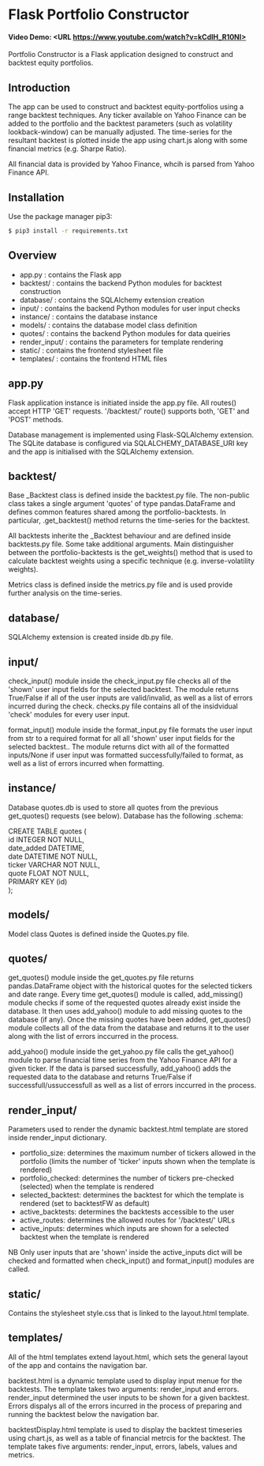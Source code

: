 # Flask Portfolio Constructor 
#### Video Demo:  <URL https://www.youtube.com/watch?v=kCdlH_R10NI>

Portfolio Constructor is a Flask application designed to construct and backtest equity portfolios.

## Introduction 

The app can be used to construct and backtest equity-portfolios using a range backtest techniques. Any ticker available on Yahoo Finance can be added to the portfolio and the backtest parameters (such as volatility lookback-window) can be manually adjusted. The time-series for the resultant backtest is plotted inside the app using chart.js along with some financial metrics (e.g. Sharpe Ratio). 

All financial data is provided by Yahoo Finance, whcih is parsed from Yahoo Finance API.

## Installation

Use the package manager pip3:

```bash
$ pip3 install -r requirements.txt
```

## Overview 

* app.py : contains the Flask app
* backtest/ : contains the backend Python modules for backtest construction
* database/ : contains the SQLAlchemy extension creation
* input/ : contains the backend Python modules for user input checks
* instance/ : contains the database instance 
* models/ : contains the database model class definition 
* quotes/ : contains the backend Python modules for data queiries 
* render_input/ : contains the parameters for template rendering
* static/ : contains the frontend stylesheet file
* templates/ : contains the frontend HTML files

## app.py 

Flask application instance is initiated inside the app.py file. All routes() accept HTTP 'GET' requests. '/backtest/' route() supports both, 'GET' and 'POST' methods. 

Database management is implemented using Flask-SQLAlchemy extension. The SQLite database is configured via SQLALCHEMY_DATABASE_URI key and the app is initialised with the SQLAlchemy extension. 

## backtest/

Base _Backtest class is defined inside the backtest.py file. The non-public class takes a single argument 'quotes' of type pandas.DataFrame and defines common features shared among the portfolio-backtests. In particular, .get_backtest() method returns the time-series for the backtest. 

All backtests inherite the _Backtest behaviour and are defined inside backtests.py file. Some take additional arguments. Main distinguisher between the portfolio-backtests is the get_weights() method that is used to calculate backtest weights using a specific technique (e.g. inverse-volatility weights).

Metrics class is defined inside the metrics.py file and is used provide further analysis on the time-series.

## database/

SQLAlchemy extension is created inside db.py file.

## input/

check_input() module inside the check_input.py file checks all of the 'shown' user input fields for the selected backtest. The module returns True/False if all of the user inputs are valid/invalid, as well as a list of errors incurred during the check. checks.py file contains all of the insidvidual 'check' modules for every user input. 

format_input() module inside the format_input.py file formats the user input from str to a required format for all all 'shown' user input fields for the selected backtest.. The module returns dict with all of the formatted inputs/None if user input was formatted successfully/failed to format, as well as a list of errors incurred when formatting.

## instance/

Database quotes.db is used to store all quotes from the previous get_quotes() requests (see below). Database has the following .schema:

CREATE TABLE quotes (  
        id INTEGER NOT NULL,  
        date_added DATETIME,  
        date DATETIME NOT NULL,  
        ticker VARCHAR NOT NULL,  
        quote FLOAT NOT NULL,  
        PRIMARY KEY (id)  
);

## models/

Model class Quotes is defined inside the Quotes.py file.

## quotes/

get_quotes() module inside the get_quotes.py file returns pandas.DataFrame object with the historical quotes for the selected tickers and date range. Every time get_quotes() module is called, add_missing() module checks if some of the requested quotes already exist inside the database. It then uses add_yahoo() module to add missing quotes to the database (if any). Once the missing quotes have been added, get_quotes() module collects all of the data from the database and returns it to the user along with the list of errors inccurred in the process. 

add_yahoo() module inside the get_yahoo.py file calls the get_yahoo() module to parse financial time series from the Yahoo Finance API for a given ticker. If the data is parsed successfully, add_yahoo() adds the requested data to the database and returns True/False if successfull/ussuccessfull as well as a list of errors inccurred in the process.

## render_input/

Parameters used to render the dynamic backtest.html template are stored inside render_input dictionary. 

* portfolio_size: determines the maximum number of tickers allowed in the portfolio (limits the number of 'ticker' inputs shown when the template is rendered)  
* portfolio_checked: determines the number of tickers pre-checked (selected) when the template is rendered  
* selected_backtest: determines the backtest for which the template is rendered (set to backtestFW as default)  
* active_backtests: determines the backtests accessible to the user  
* active_routes: determines the allowed routes for '/backtest/<route>' URLs  
* active_inputs: determines which inputs are shown for a selected backtest when the template is rendered  

NB Only user inputs that are 'shown' inside the active_inputs dict will be checked and formatted when check_input() and format_input() modules are called.

## static/

Contains the stylesheet style.css that is linked to the layout.html template.

## templates/ 

All of the html templates extend layout.html, which sets the general layout of the app and contains the navigation bar. 

backtest.html is a dynamic template used to display input menue for the backtests. The template takes two arguments: render_input and errors. render_input determined the user inputs to be shown for a given backtest. Errors dispalys all of the errors incurred in the process of preparing and running the backtest below the navigation bar. 

backtestDisplay.html template is used to display the backtest timeseries using chart.js, as well as a table of financial metrcis for the backtest. The template takes five arguments: render_input, errors, labels, values and metrics. 